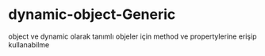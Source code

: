 # dynamic-object-Generic

object ve dynamic olarak tanımlı objeler için method ve propertylerine erişip kullanabilme
